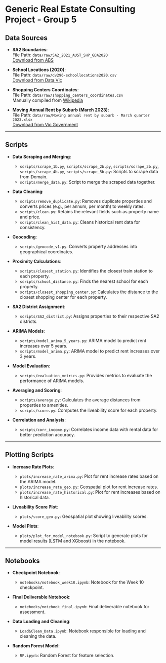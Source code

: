 # Generic Real Estate Consulting Project - Group 5

## Data Sources

- **SA2 Boundaries**:  
  File Path: `data/raw/SA2_2021_AUST_SHP_GDA2020`  
  [Download from ABS](https://www.abs.gov.au/statistics/standards/australian-statistical-geography-standard-asgs-edition-3/jul2021-jun2026/access-and-downloads/digital-boundary-files)

- **School Locations (2020)**:  
  File Path: `data/raw/dv296-schoollocations2020.csv`  
  [Download from Data Vic](https://discover.data.vic.gov.au/dataset/school-locations-2020)

- **Shopping Centers Coordinates**:  
  File Path: `data/raw/shopping_centers_coordinates.csv`  
  Manually compiled from [Wikipedia](https://en.wikipedia.org/wiki/List_of_largest_shopping_centres_in_Australia)

- **Moving Annual Rent by Suburb (March 2023)**:  
  File Path: `data/raw/Moving annual rent by suburb - March quarter 2023.xlsx`  
  [Download from Vic Government](https://www.dffh.vic.gov.au/moving-annual-rents-suburb-march-quarter-2023-excel)

---

## Scripts

- **Data Scraping and Merging**:
  - `scripts/scrape_1b.py`, `scripts/scrape_2b.py`, `scripts/scrape_3b.py`, `scripts/scrape_4b.py`, `scripts/scrape_5b.py`: Scripts to scrape data from Domain.
  - `scripts/merge_data.py`: Script to merge the scraped data together.

- **Data Cleaning**:
  - `scripts/remove_duplicate.py`: Removes duplicate properties and converts prices (e.g., per annum, per month) to weekly rates.
  - `scripts/clean.py`: Retains the relevant fields such as property name and price.
  - `scripts/clean_hist_data.py`: Cleans historical rent data for consistency.

- **Geocoding**:
  - `scripts/geocode_v1.py`: Converts property addresses into geographical coordinates.

- **Proximity Calculations**:
  - `scripts/closest_station.py`: Identifies the closest train station to each property.
  - `scripts/school_distance.py`: Finds the nearest school for each property.
  - `scripts/closest_shopping_center.py`: Calculates the distance to the closest shopping center for each property.

- **SA2 District Assignment**:
  - `scripts/SA2_district.py`: Assigns properties to their respective SA2 districts.

- **ARIMA Models**:
  - `scripts/model_arima_5_years.py`: ARIMA model to predict rent increases over 5 years.
  - `scripts/model_arima.py`: ARIMA model to predict rent increases over 3 years.

- **Model Evaluation**:
  - `scripts/evaluation_metrics.py`: Provides metrics to evaluate the performance of ARIMA models.

- **Averaging and Scoring**:
  - `scripts/average.py`: Calculates the average distances from properties to amenities.
  - `scripts/score.py`: Computes the liveability score for each property.
  
- **Correlation and Analysis**:
  - `scripts/corr_income.py`: Correlates income data with rental data for better prediction accuracy.

---

## Plotting Scripts

- **Increase Rate Plots**:
  - `plots/increase_rate_arima.py`: Plot for rent increase rates based on the ARIMA model.
  - `plots/increase_rate_geo.py`: Geospatial plot for rent increase rates.
  - `plots/increase_rate_historical.py`: Plot for rent increases based on historical data.

- **Liveability Score Plot**:
  - `plots/score_geo.py`: Geospatial plot showing liveability scores.

- **Model Plots**:
  - `plots/plot_for_model_notebook.py`: Script to generate plots for model results (LSTM and XGboost) in the notebook.

---

## Notebooks

- **Checkpoint Notebook**:
  - `notebooks/notebook_week10.ipynb`: Notebook for the Week 10 checkpoint.

- **Final Deliverable Notebook**:
  - `notebooks/notebook_final.ipynb`: Final deliverable notebook for assessment.

- **Data Loading and Cleaning**:
  - `Load&Clean_Data.ipynb`: Notebook responsible for loading and cleaning the data.

- **Random Forest Model**:
  - `RF.ipynb`: Random Forest for feature selection.